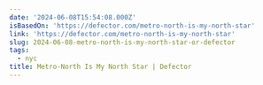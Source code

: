 ```yaml
---
date: '2024-06-08T15:54:08.000Z'
isBasedOn: 'https://defector.com/metro-north-is-my-north-star'
link: 'https://defector.com/metro-north-is-my-north-star'
slug: 2024-06-08-metro-north-is-my-north-star-or-defector
tags:
  - nyc
title: Metro-North Is My North Star | Defector
---
```

 
